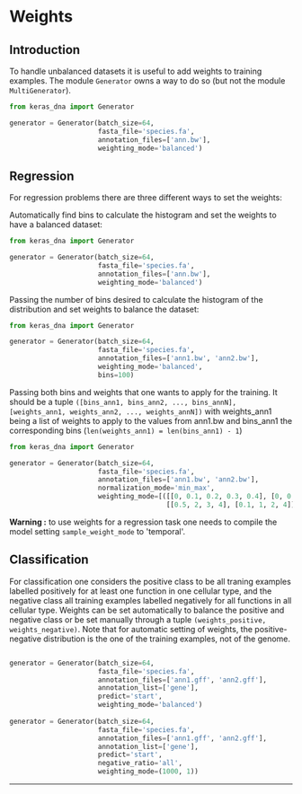 # Weights

## Introduction

To handle unbalanced datasets it is useful to add weights to training examples. The module `Generator` owns a way to do so (but not the module `MultiGenerator`).

```python
from keras_dna import Generator

generator = Generator(batch_size=64,
                      fasta_file='species.fa',
                      annotation_files=['ann.bw'],
                      weighting_mode='balanced')
```

## Regression

For regression problems there are three different ways to set the weights:

Automatically find bins to calculate the histogram and set the weights to have a balanced dataset:
```python
from keras_dna import Generator

generator = Generator(batch_size=64,
                      fasta_file='species.fa',
                      annotation_files=['ann.bw'],
                      weighting_mode='balanced')
```

Passing the number of bins desired to calculate the histogram of the distribution and set weights to balance the dataset:
```python
from keras_dna import Generator

generator = Generator(batch_size=64,
                      fasta_file='species.fa',
                      annotation_files=['ann1.bw', 'ann2.bw'],
                      weighting_mode='balanced',
                      bins=100)
```

Passing both bins and weights that one wants to apply for the training. It should be a tuple `([bins_ann1, bins_ann2, ..., bins_annN], [weights_ann1, weights_ann2, ..., weights_annN])` with weights_ann1 being a list of weights to apply to the values from ann1.bw and bins_ann1 the corresponding bins (`len(weights_ann1) = len(bins_ann1) - 1`)
```python
from keras_dna import Generator

generator = Generator(batch_size=64,
                      fasta_file='species.fa',
                      annotation_files=['ann1.bw', 'ann2.bw'],
                      normalization_mode='min_max',
                      weighting_mode=[([[0, 0.1, 0.2, 0.3, 0.4], [0, 0.2, 0.5, 0.8, 1]],
                                       [[0.5, 2, 3, 4], [0.1, 1, 2, 4]])
```

**Warning :** to use weights for a regression task one needs to compile the model setting `sample_weight_mode` to 'temporal'.

## Classification

For classification one considers the positive class to be all traning examples labelled positively for at least one function in one cellular type, and the negative class all training examples labelled negatively for all functions in all cellular type. Weights can be set automatically to balance the positive and negative class or be set manually through a tuple `(weights_positive, weights_negative)`. Note that for automatic setting of weights, the positive-negative distribution is the one of the training examples, not of the genome.

```python

generator = Generator(batch_size=64,
                      fasta_file='species.fa',
                      annotation_files=['ann1.gff', 'ann2.gff'],
                      annotation_list=['gene'],
                      predict='start',
                      weighting_mode='balanced')
                      
generator = Generator(batch_size=64,
                      fasta_file='species.fa',
                      annotation_files=['ann1.gff', 'ann2.gff'],
                      annotation_list=['gene'],
                      predict='start',
                      negative_ratio='all',
                      weighting_mode=(1000, 1))
```

----------------------------------------------

